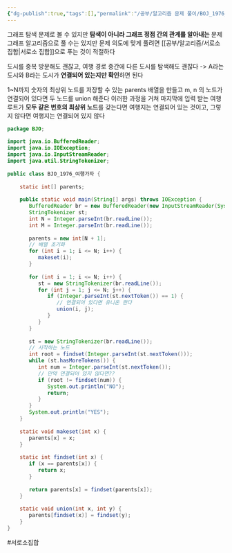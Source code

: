 ```yaml
---
{"dg-publish":true,"tags":[],"permalink":"/공부/알고리즘 문제 풀이/BOJ_1976_여행가자/","dgPassFrontmatter":true}
---
```


그래프 탐색 문제로 볼 수 있지만 **탐색이 아니라 그래프 정점 간의 관계를 알아내는** 문제
그래프 알고리즘으로 풀 수는 있지만 문제 의도에 맞게 풀려면 [[공부/알고리즘/서로소 집합\|서로소 집합]]으로 푸는 것이 적절하다

도시를 중복 방문해도 괜찮고, 여행 경로 중간에 다른 도시를 탐색해도 괜찮다
->  A라는 도시와 B라는 도시가 **연결되어 있는지만 확인**하면 된다

1~N까지 숫자의 최상위 노드를 저장할 수 있는 parents 배열을 만들고
m, n 의 노드가 연결되어 있다면 두 노드를 union 해준다
이러한 과정을 거쳐 마지막에 입력 받는 여행루트가 **모두 같은 번호의 최상위 노드**를 갖는다면 여행지는 연결되어 있는 것이고, 그렇지 않다면 여행지는 연결되어 있지 않다

````java
package BJO;  
  
import java.io.BufferedReader;  
import java.io.IOException;  
import java.io.InputStreamReader;  
import java.util.StringTokenizer;  
  
public class BJO_1976_여행가자 {  
  
    static int[] parents;  
  
    public static void main(String[] args) throws IOException {  
       BufferedReader br = new BufferedReader(new InputStreamReader(System.in));  
       StringTokenizer st;  
       int N = Integer.parseInt(br.readLine());  
       int M = Integer.parseInt(br.readLine());  
  
       parents = new int[N + 1];  
       // 배열 초기화  
       for (int i = 1; i <= N; i++) {  
          makeset(i);  
       }  
  
       for (int i = 1; i <= N; i++) {  
          st = new StringTokenizer(br.readLine());  
          for (int j = 1; j <= N; j++) {  
             if (Integer.parseInt(st.nextToken()) == 1) {  
                // 연결되어 있다면 유니온 한다  
                union(i, j);  
             }  
          }  
       }  
  
       st = new StringTokenizer(br.readLine());  
       // 시작하는 노드  
       int root = findset(Integer.parseInt(st.nextToken()));  
       while (st.hasMoreTokens()) {  
          int num = Integer.parseInt(st.nextToken());  
          // 만약 연결되어 있지 않다면??  
          if (root != findset(num)) {  
             System.out.println("NO");  
             return;  
          }  
       }  
       System.out.println("YES");  
    }  
  
    static void makeset(int x) {  
       parents[x] = x;  
    }  
  
    static int findset(int x) {  
       if (x == parents[x]) {  
          return x;  
       }  
  
       return parents[x] = findset(parents[x]);  
    }  
  
    static void union(int x, int y) {  
       parents[findset(x)] = findset(y);  
    }  
}

````

#서로소집합 